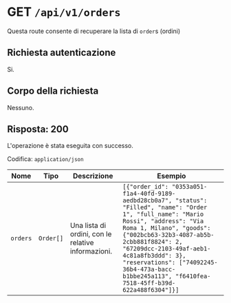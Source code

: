 # GET `/api/v1/orders`

Questa route consente di recuperare la lista di `order`s (ordini)

## Richiesta autenticazione

Si.

## Corpo della richiesta

Nessuno.

## Risposta: 200

L'operazione è stata eseguita con successo.

Codifica: `application/json`

<!--raw-typst
#figure(
   table(
        columns: (1fr, 1fr, 3fr, 2fr),
        inset: 5pt,
        align: horizon,
        table.header(
            [#text(fill:white)[Nome]],
            [#text(fill:white)[Tipo]],
            [#text(fill:white)[Descrizione]],
            [#text(fill:white)[Esempio]],
        ),
        [`orders`], [`Order[]`], [Una lista di ordini, con le relative informazioni.], [`[{"order_id": "0353a051-f1a4-40fd-9189-aedbd28cb0a7", "status": "Filled", "name": "Order 1", "full_name": "Mario Rossi", "address": "Via Roma 1, Milano", "goods": {"002bcb63-32b3-4087-ab5b-2cbb881f8824": 2, "67209dcc-2103-49af-aeb1-4c81a8fb3ddd": 3}, "reservations": ["74092245-36b4-473a-bacc-b1bbe245a113", "f6410fea-7518-45ff-b39d-622a488f6304"]}]`],
   ),
   caption: [Risposta di GET `/api/v1/orders`],
)
-->

<!--typst-begin-exclude-->
| Nome | Tipo | Descrizione | Esempio |
| -------- | --------- | -------------------------------------------------- | --------------------------------------------------------------------------------------------------------------------------------------------------------------------------------------------------------------------------------------------------------------------------------------------------------------------------------------------------------------- |
| `orders` | `Order[]` | Una lista di ordini, con le relative informazioni. | `[{"order_id": "0353a051-f1a4-40fd-9189-aedbd28cb0a7", "status": "Filled", "name": "Order 1", "full_name": "Mario Rossi", "address": "Via Roma 1, Milano", "goods": {"002bcb63-32b3-4087-ab5b-2cbb881f8824": 2, "67209dcc-2103-49af-aeb1-4c81a8fb3ddd": 3}, "reservations": ["74092245-36b4-473a-bacc-b1bbe245a113", "f6410fea-7518-45ff-b39d-622a488f6304"]}]` |
<!--typst-end-exclude-->
